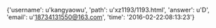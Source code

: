{'username': u'kangyaowu', 'path': u'xz1193/1193.html', 'answer': u'D', 'email': u'18734131550@163.com', 'time': '2016-02-22:08:13:23'}